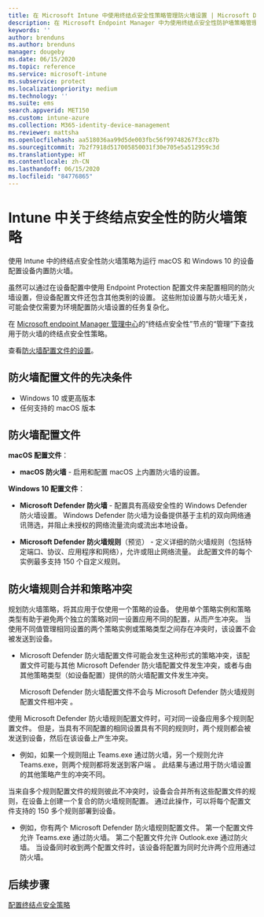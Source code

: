 ```yaml
---
title: 在 Microsoft Intune 中使用终结点安全性策略管理防火墙设置 | Microsoft Docs
description: 在 Microsoft Endpoint Manager 中为使用终结点安全性防护墙策略管理的设备配置和部署策略。
keywords: ''
author: brenduns
ms.author: brenduns
manager: dougeby
ms.date: 06/15/2020
ms.topic: reference
ms.service: microsoft-intune
ms.subservice: protect
ms.localizationpriority: medium
ms.technology: ''
ms.suite: ems
search.appverid: MET150
ms.custom: intune-azure
ms.collection: M365-identity-device-management
ms.reviewer: mattsha
ms.openlocfilehash: aa518036aa99d5de003fbc56f99748267f3cc87b
ms.sourcegitcommit: 7b2f7918d517005850031f30e705e5a512959c3d
ms.translationtype: HT
ms.contentlocale: zh-CN
ms.lasthandoff: 06/15/2020
ms.locfileid: "84776865"
---
```

# <a name="firewall-policy-for-endpoint-security-in-intune"></a>Intune 中关于终结点安全性的防火墙策略

使用 Intune 中的终结点安全性防火墙策略为运行 macOS 和 Windows 10 的设备配置设备内置防火墙。

虽然可以通过在设备配置中使用 Endpoint Protection 配置文件来配置相同的防火墙设置，但设备配置文件还包含其他类别的设置。 这些附加设置与防火墙无关，可能会使仅需要为环境配置防火墙设置的任务复杂化。

在 [Microsoft endpoint Manager 管理中心](https://go.microsoft.com/fwlink/?linkid=2109431)的“终结点安全性”节点的“管理”下查找用于防火墙的终结点安全性策略。

查看[防火墙配置文件的设置](../protect/endpoint-security-Firewall-profile-settings.md)。

## <a name="prerequisites-for-firewall-profiles"></a>防火墙配置文件的先决条件

- Windows 10 或更高版本
- 任何支持的 macOS 版本

## <a name="firewall-profiles"></a>防火墙配置文件

**macOS 配置文件**：

- **macOS 防火墙** - 启用和配置 macOS 上内置防火墙的设置。

**Windows 10 配置文件**：

- **Microsoft Defender 防火墙** - 配置具有高级安全性的 Windows Defender 防火墙设置。 Windows Defender 防火墙为设备提供基于主机的双向网络通讯筛选，并阻止未授权的网络流量流向或流出本地设备。

- **Microsoft Defender 防火墙规则**（预览） - 定义详细的防火墙规则（包括特定端口、协议、应用程序和网络），允许或阻止网络流量。 此配置文件的每个实例最多支持 150 个自定义规则。

## <a name="firewall-rule-mergers-and-policy-conflicts"></a>防火墙规则合并和策略冲突

规划防火墙策略，将其应用于仅使用一个策略的设备。 使用单个策略实例和策略类型有助于避免两个独立的策略对同一设置应用不同的配置，从而产生冲突。 当使用不同值管理相同设置的两个策略实例或策略类型之间存在冲突时，该设置不会被发送到设备。

- Microsoft Defender 防火墙配置文件可能会发生这种形式的策略冲突，该配置文件可能与其他 Microsoft Defender 防火墙配置文件发生冲突，或者与由其他策略类型（如设备配置）提供的防火墙配置文件发生冲突。

  Microsoft Defender 防火墙配置文件不会与 Microsoft Defender 防火墙规则配置文件相冲突 。

使用 Microsoft Defender 防火墙规则配置文件时，可对同一设备应用多个规则配置文件。 但是，当具有不同配置的相同设置具有不同的规则时，两个规则都会被发送到设备，然后在该设备上产生冲突。

- 例如，如果一个规则阻止 Teams.exe 通过防火墙，另一个规则允许 Teams.exe，则两个规则都将发送到客户端 。 此结果与通过用于防火墙设置的其他策略产生的冲突不同。

当来自多个规则配置文件的规则彼此不冲突时，设备会合并所有这些配置文件的规则，在设备上创建一个复合的防火墙规则配置。 通过此操作，可以将每个配置文件支持的 150 多个规则部署到设备。

- 例如，你有两个 Microsoft Defender 防火墙规则配置文件。 第一个配置文件允许 Teams.exe 通过防火墙。 第二个配置文件允许 Outlook.exe 通过防火墙。 当设备同时收到两个配置文件时，该设备将配置为同时允许两个应用通过防火墙。

## <a name="next-steps"></a>后续步骤

[配置终结点安全策略](../protect/endpoint-security-policy.md#create-an-endpoint-security-policy)
